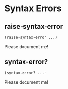 # Syntax Errors

## raise-syntax-error
```
(raise-syntax-error ...)
```

Please document me!

## syntax-error?
```
(syntax-error? ...)
```

Please document me!
